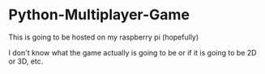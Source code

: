 # Python-Multiplayer-Game
This is going to be hosted on my raspberry pi (hopefully)

I don't know what the game actually is going to be or if it is going to be 2D or 3D, etc.